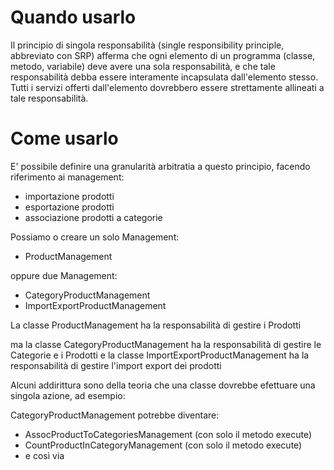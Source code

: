 # Quando usarlo

Il principio di singola responsabilità (single responsibility principle, abbreviato con SRP) afferma che ogni elemento di un programma (classe, metodo, variabile) deve avere una sola responsabilità, e che tale responsabilità debba essere interamente incapsulata dall'elemento stesso. Tutti i servizi offerti dall'elemento dovrebbero essere strettamente allineati a tale responsabilità.

# Come usarlo

E' possibile definire una granularità arbitratia a questo principio, facendo riferimento ai management:

- importazione prodotti
- esportazione prodotti
- associazione prodotti a categorie

Possiamo o creare un solo Management:

- ProductManagement

oppure due Management:

- CategoryProductManagement
- ImportExportProductManagement

La classe ProductManagement ha la responsabilità di gestire i Prodotti

ma la classe CategoryProductManagement ha la responsabilità di gestire le Categorie e i Prodotti e la classe ImportExportProductManagement ha la responsabilità di gestire l'import export dei prodotti

Alcuni addirittura sono della teoria che una classe dovrebbe efettuare una singola azione, ad esempio:

CategoryProductManagement potrebbe diventare:

- AssocProductToCategoriesManagement (con solo il metodo execute)
- CountProductInCategoryManagement (con solo il metodo execute)
- e così via